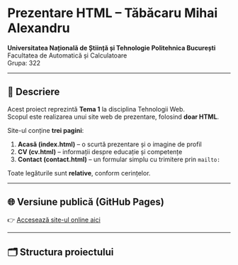 # Prezentare HTML – Tăbăcaru Mihai Alexandru

**Universitatea Națională de Știință și Tehnologie Politehnica București**  
Facultatea de Automatică și Calculatoare  
Grupa: 322  

---

## 🧩 Descriere

Acest proiect reprezintă **Tema 1** la disciplina Tehnologii Web.  
Scopul este realizarea unui site web de prezentare, folosind **doar HTML**.

Site-ul conține **trei pagini**:

1. **Acasă (index.html)** – o scurtă prezentare și o imagine de profil  
2. **CV (cv.html)** – informații despre educație și competențe  
3. **Contact (contact.html)** – un formular simplu cu trimitere prin `mailto:`

Toate legăturile sunt **relative**, conform cerințelor.

---

## 🌐 Versiune publică (GitHub Pages)

👉 [Accesează site-ul online aici](https://mihaitab1.github.io/PrezentareHTML/)

---

## 🗂 Structura proiectului

